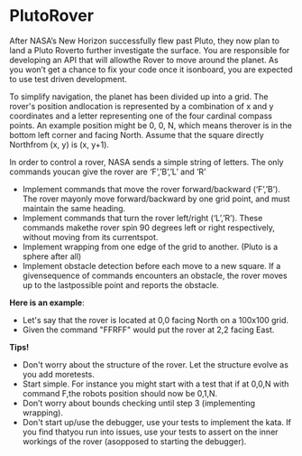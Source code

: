 # PlutoRover

After NASA’s New Horizon successfully flew past Pluto, they now plan to land a Pluto Roverto further investigate the surface. You are responsible for developing an API that will allowthe Rover to move around the planet. As you won’t get a chance to fix your code once it isonboard, you are expected to use test driven development.

To simplify navigation, the planet has been divided up into a grid. The rover's position andlocation is represented by a combination of x and y coordinates and a letter representing one of the four cardinal compass points. An example position might be 0, 0, N, which means therover is in the bottom left corner and facing North. Assume that the square directly Northfrom (x, y) is (x, y+1).

In order to control a rover, NASA sends a simple string of letters. The only commands youcan give the rover are ‘F’,’B’,’L’ and ‘R’

- Implement commands that move the rover forward/backward (‘F’,’B’). The rover mayonly move forward/backward by one grid point, and must maintain the same heading.
- Implement commands that turn the rover left/right (‘L’,’R’). These commands makethe rover spin 90 degrees left or right respectively, without moving from its currentspot.
- Implement wrapping from one edge of the grid to another. (Pluto is a sphere after all)
- Implement obstacle detection before each move to a new square. If a givensequence of commands encounters an obstacle, the rover moves up to the lastpossible point and reports the obstacle.

**Here is an example**:
- Let's say that the rover is located at 0,0 facing North on a 100x100 grid.
- Given the command "FFRFF" would put the rover at 2,2 facing East.

**Tips!**
- Don't worry about the structure of the rover. Let the structure evolve as you add moretests.
- Start simple. For instance you might start with a test that if at 0,0,N with command F,the robots position should now be 0,1,N.
- Don’t worry about bounds checking until step 3 (implementing wrapping).
- Don't start up/use the debugger, use your tests to implement the kata. If you find thatyou run into issues, use your tests to assert on the inner workings of the rover (asopposed to starting the debugger).
